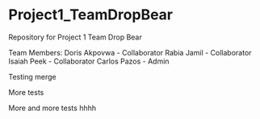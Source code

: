 # Project1_TeamDropBear
Repository for Project 1 Team Drop Bear

Team Members:
Doris Akpovwa - Collaborator
Rabia Jamil - Collaborator
Isaiah Peek - Collaborator
Carlos Pazos - Admin

Testing merge

More tests


More and more tests hhhh